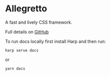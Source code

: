 # Allegretto
A fast and lively CSS framework.

Full details on [GitHub](https://github.com/VirtuallyCreative/allegretto)

To run docs locally first install Harp and then run:
```
harp serve docs
```
or
```
yarn docs
```